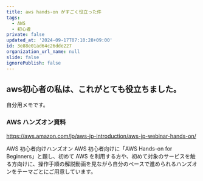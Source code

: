 ```yaml
---
title: aws hands-on がすごく役立った件
tags:
  - AWS
  - 初心者
private: false
updated_at: '2024-09-17T07:10:28+09:00'
id: 3e88e01ad64c26dde227
organization_url_name: null
slide: false
ignorePublish: false
---
```

## aws初心者の私は、これがとても役立ちました。
自分用メモです。

### AWS ハンズオン資料
https://aws.amazon.com/jp/aws-jp-introduction/aws-jp-webinar-hands-on/

AWS 初心者向けハンズオン
AWS 初心者向けに「AWS Hands-on for Beginners」と題し、初めて AWS を利用する方や、初めて対象のサービスを触る方向けに、操作手順の解説動画を見ながら自分のペースで進められるハンズオンをテーマごとにご用意しています。
